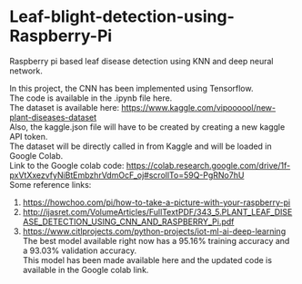 # Leaf-blight-detection-using-Raspberry-Pi

Raspberry pi based leaf disease detection using KNN and deep neural network.

In this project, the CNN has been implemented using Tensorflow. <br>
The code is available in the .ipynb file here.<br>
The dataset is available here: https://www.kaggle.com/vipoooool/new-plant-diseases-dataset<br>
Also, the kaggle.json file will have to be created by creating a new kaggle API token.<br>
The dataset will be directly called in from Kaggle and will be loaded in Google Colab. <br>
Link to the Google colab code: https://colab.research.google.com/drive/1f-pxVtXxezvfyNiBtEmbzhrVdmOcF_oj#scrollTo=59Q-PgRNo7hU <br>
Some reference links:<br>
1. https://howchoo.com/pi/how-to-take-a-picture-with-your-raspberry-pi <br>
2. http://ijasret.com/VolumeArticles/FullTextPDF/343_5.PLANT_LEAF_DISEASE_DETECTION_USING_CNN_AND_RASPBERRY_Pi.pdf <br>
3. https://www.citlprojects.com/python-projects/iot-ml-ai-deep-learning <br>
The best model available right now has a 95.16% training accuracy and a 93.03% validation accuracy.<br>
This model has been made available here and the updated code is available in the Google colab link.
